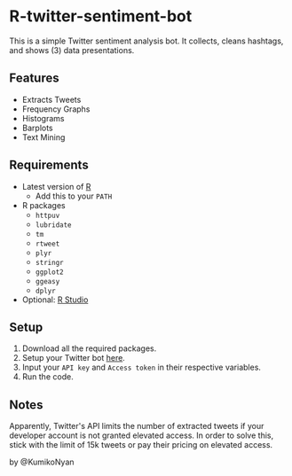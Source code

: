 # R-twitter-sentiment-bot

This is a simple Twitter sentiment analysis bot. It collects, cleans hashtags, and shows (3) data presentations.

## Features
- Extracts Tweets
- Frequency Graphs
- Histograms
- Barplots
- Text Mining

## Requirements
- Latest version of [R](https://cran.r-project.org/bin/windows/base/)
  - Add this to your ```PATH```
- R packages
  - ```httpuv```
  - ```lubridate```
  - ```tm```
  - ```rtweet```
  - ```plyr```
  - ```stringr```
  - ```ggplot2```
  - ```ggeasy```
  - ```dplyr```
- Optional: [R Studio](https://www.rstudio.com/products/rstudio/download/)

## Setup
1. Download all the required packages.
2. Setup your Twitter bot [here](https://cran.r-project.org/web/packages/rtweet/vignettes/auth.html).
3. Input your ```API key``` and ```Access token``` in their respective variables.
4. Run the code.

## Notes
Apparently, Twitter's API limits the number of extracted tweets if your developer account is not granted elevated access. In order to solve this, stick with the limit of 15k tweets or pay their pricing on elevated access. 

by @KumikoNyan

